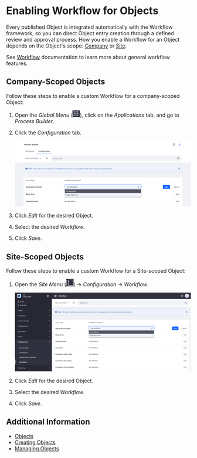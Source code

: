 # Enabling Workflow for Objects

Every published Object is integrated automatically with the Workflow framework, so you can direct Object entry creation through a defined review and approval process. How you enable a Workflow for an Object depends on the Object's scope: [Company](#company-scoped-objects) or [Site](#site-scoped-objects).

See [Workflow](../../process-automation/workflow.md) documentation to learn more about general workflow features.

## Company-Scoped Objects

Follow these steps to enable a custom Workflow for a company-scoped Object:

1. Open the *Global Menu* (![Global Menu](../../images/icon-applications-menu.png)), click on the *Applications* tab, and go to *Process Builder*.

1. Click the *Configuration* tab.

   ![Go to Process Builder and click on the Configuration tab.](./enabling-workflows-for-objects/images/01.png)

1. Click *Edit* for the desired Object.

1. Select the desired *Workflow*.

1. Click *Save*.

## Site-Scoped Objects

Follow these steps to enable a custom Workflow for a Site-scoped Object:

1. Open the *Site Menu* (![Site Menu](../../images/icon-menu.png)) &rarr; *Configuration* &rarr; *Workflow*.

   ![Open the Workflow application in the desired Site.](./enabling-workflows-for-objects/images/02.png)

1. Click *Edit* for the desired Object.

1. Select the desired *Workflow*.

1. Click *Save*.

## Additional Information

* [Objects](../objects.md)
* [Creating Objects](./creating-and-managing-objects/creating-objects.md)
* [Managing Objects](./creating-and-managing-objects/managing-objects.md)
